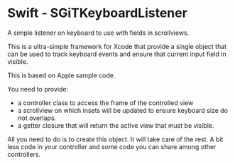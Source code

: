# Swift - SGiTKeyboardListener

A simple listener on keyboard to use with fields in scrollviews.

This is a ultra-simple framework for Xcode that provide a single object that
can be used to track keyboard events and ensure that current input field in
visible.

This is based on Apple sample code.

You need to provide:

- a controller class to access the frame of the controlled view
- a scrollview on which insets will be updated to ensure keyboard size do not overlaps.
- a getter closure that will return the active view that must be visible.

All you need to do is to create this object. It will take care of the rest.
A bit less code in your controller and some code you can share among other controllers.

